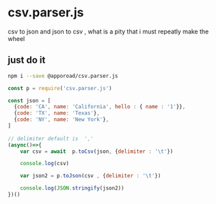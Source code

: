 # csv.parser.js
csv to json and json to csv , what is a pity that i must repeatly make the wheel


## just do it

```bash
npm i --save @apporoad/csv.parser.js
```


```js
const p = require('csv.parser.js')

const json = [
  {code: 'CA', name: 'California', hello : { name : '1'}},
  {code: 'TX', name: 'Texas'},
  {code: 'NY', name: 'New York'},
]
 
// delimiter default is  ','
(async()=>{
    var csv = await  p.toCsv(json, {delimiter : '\t'})

    console.log(csv)

    var json2 = p.toJson(csv , {delimiter : '\t'})

    console.log(JSON.stringify(json2))
})()

```